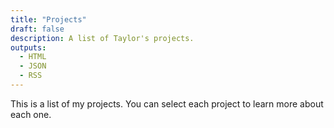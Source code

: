 ```yaml
---
title: "Projects"
draft: false
description: A list of Taylor's projects.
outputs:
  - HTML
  - JSON
  - RSS
---
```


This is a list of my projects. You can select each project to learn more about each one.
